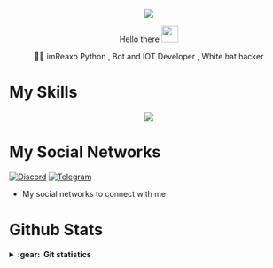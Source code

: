 <p align="center">
  <img src="https://user-images.githubusercontent.com/110986239/200184666-6092a345-766f-40ef-9caa-4978e4b44da0.png">
<p align="center">
  Hello there <img src="https://raw.githubusercontent.com/MartinHeinz/MartinHeinz/master/wave.gif" height="30px" width="30px">
<p align="center">




<p align="center">
  👨‍💻 imReaxo Python , Bot and IOT Developer , White hat hacker
<p align="center">

# My Skills
<p align="center">
  <a href="https://skillicons.dev">
    <img src="https://skillicons.dev/icons?i=python,js,java,html,css,bootstrap,linux,django,react,wordpress,flask,raspberrypi,bots,vscode,visualstudio,atom,unrealengine,photoshop,premiere,illustrator,audition,xd" />
  </a>
</p>
<p align="center">
  
  
# My Social Networks

[![Discord][1.2]][1] [![Telegram][4.2]][4]

[1.2]: https://skillicons.dev/icons?i=discord&perline=3
[4.2]: https://s4.uupload.ir/files/telegram_q47u.png

[1]: https://discord.com/users/971073226396540928
[4]: https://telegram.me/ImPooYeSh

* My social networks to connect with me

# Github Stats

<details close="true">
  <summary><b>:gear: &nbsp;Git statistics</b></summary>

 ![](./profile-3d-contrib/profile-night-rainbow.svg)
 
  <div align="center">
  <img height="150px" src="https://github-readme-stats.vercel.app/api?username=imReaxo&show_icons=true&theme=highcontrast" />
  <img height="150px" src="https://github-readme-stats.vercel.app/api/top-langs/?username=imReaxo&hide=html&layout=compact&theme=highcontrast" />
 </div>
 
 
 </details>
